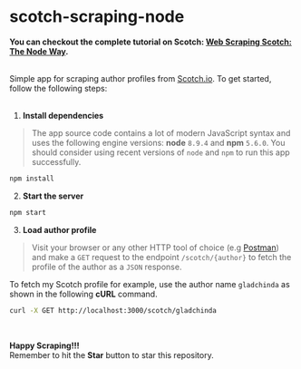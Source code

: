 # scotch-scraping-node

**You can checkout the complete tutorial on Scotch: [Web Scraping Scotch: The Node Way](https://scotch.io/tutorials/web-scraping-scotch-the-node-way).**<br/><br/>

Simple app for scraping author profiles from [Scotch.io](https://scotch.io). To get started, follow the following steps:
<br/><br/>

1. **Install dependencies**   
 > The app source code contains a lot of modern JavaScript syntax and uses the following engine versions: **node** `8.9.4` and **npm** `5.6.0`. You should consider using recent versions of `node` and `npm` to run this app successfully.

```sh
npm install
```

2. **Start the server**

```sh
npm start
```

3. **Load author profile**   
 > Visit your browser or any other HTTP tool of choice (e.g [Postman](https://getpostman.com)) and make a `GET` request to the endpoint `/scotch/{author}` to fetch the profile of the author as a `JSON` response.   
 
 To fetch my Scotch profile for example, use the author name `gladchinda` as shown in the following **cURL** command.
 
 ```sh
curl -X GET http://localhost:3000/scotch/gladchinda
 ```

<br/>

**Happy Scraping!!!**   
Remember to hit the **Star** button to star this repository.
